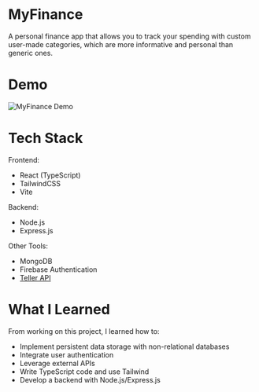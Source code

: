# MyFinance

A personal finance app that allows you to track your spending with custom user-made categories, which are more informative and personal than generic ones.

# Demo

![MyFinance Demo](https://github.com/user-attachments/assets/68d26fca-4312-4029-bc07-442d650b9257)

# Tech Stack

Frontend:
- React (TypeScript)
- TailwindCSS
- Vite

Backend:
- Node.js
- Express.js

Other Tools:
- MongoDB
- Firebase Authentication
- [Teller API](https://teller.io)

# What I Learned

From working on this project, I learned how to:
- Implement persistent data storage with non-relational databases
- Integrate user authentication
- Leverage external APIs
- Write TypeScript code and use Tailwind
- Develop a backend with Node.js/Express.js 
